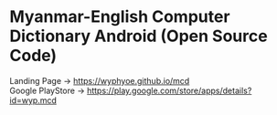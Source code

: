 Myanmar-English Computer Dictionary Android (Open Source Code)
====
Landing Page -> https://wyphyoe.github.io/mcd</br>
Google PlayStore -> https://play.google.com/store/apps/details?id=wyp.mcd
